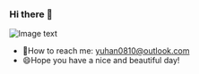 ### Hi there 👋

![Image text](https://raw.githubusercontent.com/saadeghi/saadeghi/master/dino.gif)

- 💬How to reach me: yuhan0810@outlook.com 
- 😄Hope you have a nice and beautiful day!

